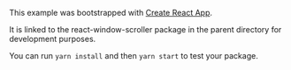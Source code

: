 This example was bootstrapped with [Create React App](https://github.com/facebook/create-react-app).

It is linked to the react-window-scroller package in the parent directory for development purposes.

You can run `yarn install` and then `yarn start` to test your package.

